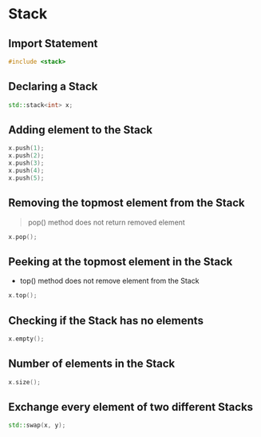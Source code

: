 # Stack

## Import Statement
```cpp
#include <stack>
```

## Declaring a Stack
```cpp
std::stack<int> x;
```

## Adding element to the Stack
```cpp
x.push(1);
x.push(2);
x.push(3);
x.push(4);
x.push(5);
```

## Removing the topmost element from the Stack
> pop() method does not return removed element
```cpp
x.pop();
```

## Peeking at the topmost element in the Stack
- top() method does not remove element from the Stack
```cpp
x.top();
```

## Checking if the Stack has no elements
```cpp
x.empty();
```

## Number of elements in the Stack
```cpp
x.size();
```

## Exchange every element of two different Stacks
```cpp
std::swap(x, y);
```
